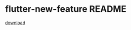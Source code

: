 # flutter-new-feature README

[download](https://github.com/f1reworker/flutter-new-feature/releases/download/v0.0.1/flutter-new-feature-0.0.1.vsix)
